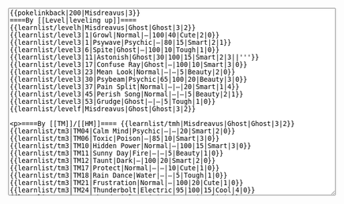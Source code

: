 </p><textarea readonly="" accesskey="," id="wpTextbox1" cols="80" rows="25" style="" class="mw-editfont-monospace" lang="en" dir="ltr" name="wpTextbox1">{{pokelinkback|200|Misdreavus|3}}
====By [[Level|leveling up]]====
{{learnlist/levelh|Misdreavus|Ghost|Ghost|3|2}}
{{learnlist/level3|1|Growl|Normal|—|100|40|Cute|2|0}}
{{learnlist/level3|1|Psywave|Psychic|—|80|15|Smart|2|1}}
{{learnlist/level3|6|Spite|Ghost|—|100|10|Tough|1|0}}
{{learnlist/level3|11|Astonish|Ghost|30|100|15|Smart|2|3||'''}}
{{learnlist/level3|17|Confuse Ray|Ghost|—|100|10|Smart|3|0}}
{{learnlist/level3|23|Mean Look|Normal|—|—|5|Beauty|2|0}}
{{learnlist/level3|30|Psybeam|Psychic|65|100|20|Beauty|3|0}}
{{learnlist/level3|37|Pain Split|Normal|—|—|20|Smart|1|4}}
{{learnlist/level3|45|Perish Song|Normal|—|—|5|Beauty|2|1}}
{{learnlist/level3|53|Grudge|Ghost|—|—|5|Tough|1|0}}
{{learnlist/levelf|Misdreavus|Ghost|Ghost|3|2}}

====By [[TM]]/[[HM]]====
{{learnlist/tmh|Misdreavus|Ghost|Ghost|3|2}}
{{learnlist/tm3|TM04|Calm Mind|Psychic|—|—|20|Smart|2|0}}
{{learnlist/tm3|TM06|Toxic|Poison|—|85|10|Smart|3|0}}
{{learnlist/tm3|TM10|Hidden Power|Normal|—|100|15|Smart|3|0}}
{{learnlist/tm3|TM11|Sunny Day|Fire|—|—|5|Beauty|1|0}}
{{learnlist/tm3|TM12|Taunt|Dark|—|100|20|Smart|2|0}}
{{learnlist/tm3|TM17|Protect|Normal|—|—|10|Cute|1|0}}
{{learnlist/tm3|TM18|Rain Dance|Water|—|—|5|Tough|1|0}}
{{learnlist/tm3|TM21|Frustration|Normal|—|100|20|Cute|1|0}}
{{learnlist/tm3|TM24|Thunderbolt|Electric|95|100|15|Cool|4|0}}
{{learnlist/tm3|TM25|Thunder|Electric|120|70|10|Cool|2|2}}
{{learnlist/tm3|TM27|Return|Normal|—|100|20|Cute|1|0}}
{{learnlist/tm3|TM29|Psychic|Psychic|90|100|10|Smart|1|3}}
{{learnlist/tm3|TM30|Shadow Ball|Ghost|80|100|15|Smart|3|0||'''}}
{{learnlist/tm3|TM32|Double Team|Normal|—|—|15|Cool|2|0}}
{{learnlist/tm3|TM34|Shock Wave|Electric|60|—|20|Cool|2|0}}
{{learnlist/tm3|TM40|Aerial Ace|Flying|60|—|20|Cool|2|0}}
{{learnlist/tm3|TM41|Torment|Dark|—|100|15|Tough|2|0}}
{{learnlist/tm3|TM42|Facade|Normal|70|100|20|Cute|2|0}}
{{learnlist/tm3|TM43|Secret Power|Normal|70|100|20|Smart|1|0}}
{{learnlist/tm3|TM44|Rest|Psychic|—|—|10|Cute|2|0}}
{{learnlist/tm3|TM45|Attract|Normal|—|100|15|Cute|2|0}}
{{learnlist/tm3|TM46|Thief|Dark|40|100|10|Tough|1|0}}
{{learnlist/tm3|TM48|Skill Swap|Psychic|—|—|10|Smart|1|0}}
{{learnlist/tm3|TM49|Snatch|Dark|—|—|10|Smart|2|1}}
{{learnlist/tm3|HM05|Flash|Normal|—|70|20|Beauty|3|0}}
{{learnlist/tmf|Misdreavus|Ghost|Ghost|3|2}}

====By {{pkmn|breeding}}====
{{learnlist/breedh|Misdreavus|Ghost|Ghost|3|2}}
{{learnlist/breed3|{{MSP/3|092|Gastly}}{{MSP/3|093|Haunter}}{{MSP/3|094|Gengar}}{{MSP/3|109|Koffing}}{{MSP/3|110|Weezing}}{{MSP/3|202|Wobbuffet}}|Destiny Bond|Ghost|—|—|5|Smart|8|0}}
{{learnlist/breed3|{{MSP/3|280|Ralts}}{{MSP/3|281|Kirlia}}{{MSP/3|282|Gardevoir}}|Imprison|Psychic|—|—|10|Smart|3|0}}
{{learnlist/breed3|{{MSP/3|351|Castform}}|Psych Up|Normal|—|—|10|Smart|2|0|*}}
{{learnlist/breed3|{{MSP/3|088|Grimer}}{{MSP/3|089|Muk}}{{MSP/3|353|Shuppet}}{{MSP/3|354|Banette}}|Screech|Normal|—|85|40|Smart|1|3}}
{{learnlist/breedf|Misdreavus|Ghost|Ghost|3|2}}

====By [[Move Tutor|tutoring]]====
{{learnlist/tutorh|Misdreavus|Ghost|Ghost|3|2}}
{{learnlist/tutor3|Defense Curl|Normal|—|—|40|Cute|2|0|||no|yes|no}}
{{learnlist/tutor3|Double-Edge|Normal|120|100|15|Tough|6|0|||yes|yes|yes}}
{{learnlist/tutor3|Dream Eater|Psychic|100|100|15|Smart|2|2|||yes|yes|yes}}
{{learnlist/tutor3|Endure|Normal|—|—|10|Tough|2|0|||no|yes|no}}
{{learnlist/tutor3|Mimic|Normal|—|—|10|Cute|1|0|||yes|yes|yes}}
{{learnlist/tutor3|Nightmare|Ghost|—|—|15|Smart|1|3|||no|no|yes}}
{{learnlist/tutor3|Psych Up|Normal|—|—|10|Smart|2|0|||no|yes|no}}
{{learnlist/tutor3|Sleep Talk|Normal|—|—|10|Cute|3|0|||no|yes|no}}
{{learnlist/tutor3|Snore|Normal|40|100|15|Cute|4|0|||no|yes|no}}
{{learnlist/tutor3|Substitute|Normal|—|—|10|Smart|2|0|||yes|yes|yes}}
{{learnlist/tutor3|Swagger|Normal|—|90|15|Cute|2|0|||no|yes|yes}}
{{learnlist/tutor3|Swift|Normal|60|—|20|Cool|2|0|||no|yes|no}}
{{learnlist/tutor3|Thunder Wave|Electric|—|100|20|Cool|2|1|||yes|yes|yes}}
{{learnlist/tutorf|Misdreavus|Ghost|Ghost|3|2}}

====Special moves====
{{Shadow moves|200|30|Shadow Rush|--|--|--|Psybeam|Psychic|Confuse Ray|Ghost|Mean Look|Normal|Shadow Ball|Ghost|Colo|ghost|ghost}}

[[it:Misdreavus/Mosse apprese in terza generazione]]
[[zh:梦妖/第三世代招式表]]
